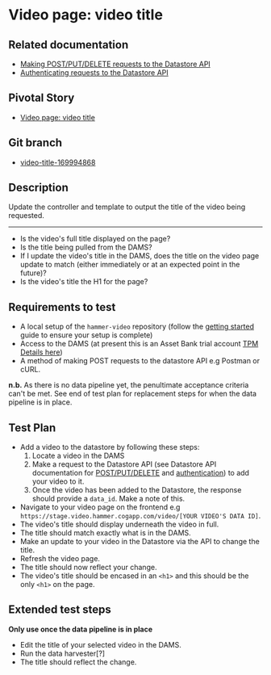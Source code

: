 <!-- Generate a new file using -->
<!-- sed -e "s/\Video page: video title/My story/" -e "s/\169994868/156128780/" -e "s/\video-title-169994868/`git_current_branch`/g" template.md | tee "`git_current_branch`.md" -->

# Video page: video title

## Related documentation
- [Making POST/PUT/DELETE requests to the Datastore API](https://github.com/HammerMuseum/hammer-datastore/blob/video-endpoint-170053908/docs/api/cud.md)
- [Authenticating requests to the Datastore API](https://github.com/HammerMuseum/hammer-datastore/blob/video-endpoint-170053908/docs/api/authentication.md)

## Pivotal Story

* [Video page: video title](https://www.pivotaltracker.com/story/show/169994868)

## Git branch

* [video-title-169994868](https://github.com/HammerMuseum/hammer-video/tree/video-title-169994868)

## Description

Update the controller and template to output the title of the video being requested.

---

- Is the video's full title displayed on the page?
- Is the title being pulled from the DAMS?
- If I update the video's title in the DAMS, does the title on the video page update to match (either immediately or at an expected point in the future)?
- Is the video's title the H1 for the page?

## Requirements to test
- A local setup of the `hammer-video` repository (follow the [getting started](../../README.md) guide to ensure your setup is complete)
- Access to the DAMS (at present this is an Asset Bank trial account [TPM Details here](http://tpm.office.cogapp.com/index.php/pwd/view/649))
- A method of making POST requests to the datastore API e.g Postman or cURL.


**n.b.** As there is no data pipeline yet, the penultimate acceptance criteria can't be met. See end of test plan for replacement steps for when the data pipeline is in place.

## Test Plan
- Add a video to the datastore by following these steps:
    1. Locate a video in the DAMS
    2. Make a request to the Datastore API (see Datastore API documentation for [POST/PUT/DELETE](https://github.com/HammerMuseum/hammer-datastore/blob/video-endpoint-170053908/docs/api/cud.md) and [authentication](https://github.com/HammerMuseum/hammer-datastore/blob/video-endpoint-170053908/docs/api/authentication.md)) to add your video to it.
    3. Once the video has been added to the Datastore, the response should provide a `data_id`. Make a note of this.
- Navigate to your video page on the frontend e.g `https://stage.video.hammer.cogapp.com/video/[YOUR VIDEO'S DATA ID]`.
- The video's title should display underneath the video in full.
- The title should match exactly what is in the DAMS.
- Make an update to your video in the Datastore via the API to change the title.
- Refresh the video page.
- The title should now reflect your change.
- The video's title should be encased in an `<h1>` and this should be the only `<h1>` on the page.


## Extended test steps
**Only use once the data pipeline is in place**
- Edit the title of your selected video in the DAMS.
- Run the data harvester[?]
- The title should reflect the change.